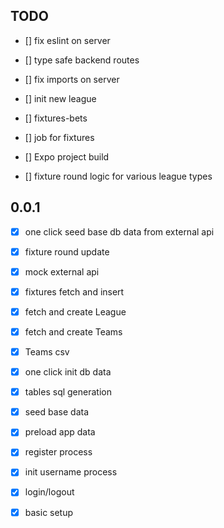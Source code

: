 ## TODO

- [] fix eslint on server
- [] type safe backend routes
- [] fix imports on server

- [] init new league
- [] fixtures-bets
- [] job for fixtures

- [] Expo project build
- [] fixture round logic for various league types



## 0.0.1
- [x] one click seed base db data from external api

- [x] fixture round update
- [x] mock external api
- [x] fixtures fetch and insert

- [x] fetch and create League
- [x] fetch and create Teams
- [x] Teams csv
- [x] one click init db data

- [x] tables sql generation
- [x] seed base data
- [x] preload app data

- [x] register process
- [x] init username process
- [x] login/logout

- [x] basic setup
